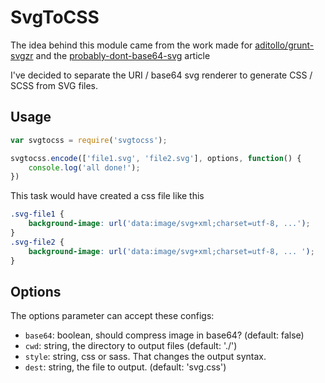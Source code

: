 # SvgToCSS

The idea behind this module came from the work made for [aditollo/grunt-svgzr](https://github.com/aditollo/grunt-svgzr) and the [probably-dont-base64-svg](http://css-tricks.com/probably-dont-base64-svg/) article

I've decided to separate the URI / base64 svg renderer to generate CSS / SCSS from SVG files.

## Usage
```javascript
var svgtocss = require('svgtocss');

svgtocss.encode(['file1.svg', 'file2.svg'], options, function() {
	console.log('all done!');
})
```

This task would have created a css file like this

```css
.svg-file1 {
	background-image: url('data:image/svg+xml;charset=utf-8, ...');
}
.svg-file2 {
	background-image: url('data:image/svg+xml;charset=utf-8, ... ');
}
```

## Options

The options parameter can accept these configs:
+ `base64`: boolean, should compress image in base64? (default: false)
+ `cwd`: string, the directory to output files (default: './')
+ `style`: string, css or sass. That changes the output syntax.
+ `dest`: string, the file to output. (default: 'svg.css')